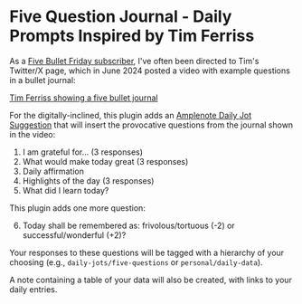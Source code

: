# Five Question Journal - Daily Prompts Inspired by Tim Ferriss

As a [Five Bullet Friday subscriber](https://go.tim.blog/5-bullet-friday-1/), I've often been directed to Tim's Twitter/X
page, which in June 2024 posted a video with example questions in a bullet journal:

[Tim Ferriss showing a five bullet journal](https://twitter.com/tferriss/status/1808838290008588460)

For the digitally-inclined, this plugin adds an [Amplenote Daily Jot Suggestion](https://www.amplenote.com/help/jots_suggestions)
that will insert the provocative questions from the journal shown in the video:

1. I am grateful for... (3 responses)
2. What would make today great (3 responses)
3. Daily affirmation
4. Highlights of the day (3 responses)
5. What did I learn today?

This plugin adds one more question:

6. Today shall be remembered as: frivolous/tortuous (-2) or successful/wonderful (+2)?  

Your responses to these questions will be tagged with a hierarchy of your choosing (e.g., `daily-jots/five-questions` or `personal/daily-data`). 

A note containing a table of your data will also be created, with links to your daily entries.